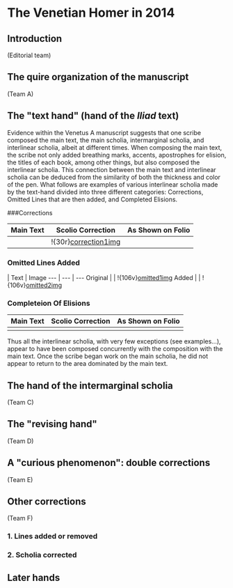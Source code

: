 # The Venetian Homer in 2014 #

## Introduction

(Editorial team)

## The quire organization of the manuscript ##

(Team A)

## The "text hand" (hand of the *Iliad* text) ##

Evidence within the Venetus A manuscript suggests that one scribe composed the main text, the main scholia, intermarginal scholia, and interlinear scholia, albeit at different times. When composing the main text, the scribe not only added breathing marks, accents, apostrophes for elision, the titles of each book, among other things, but also composed the interlinear scholia. This connection between the main text and interlinear scholia can be deduced from the similarity of both the thickness and color of the pen. What follows are examples of various interlinear scholia made by the text-hand divided into three different categories: Corrections, Omitted Lines that are then added, and Completed Elisions. 

###Corrections

Main Text | Scolio Correction | As Shown on Folio
--- | --- | ---
 |  | !{30r}[correction1img]

[correction1img]: urn:cite:hmt:vaimg.VA030RN-0031@0.1632,0.4303,0.0302,0.0235

### Omitted Lines Added

 | Text | Image
--- | --- | ---
Original |  | !{106v}[omitted1img]
Added |  | !{106v}[omitted2img]



[omitted1img]: urn:cite:hmt:vaimg.VA106VN-0609@0.4064,0.8074,0.4194,0.0211
[omitted2img]: urn:cite:hmt:vaimg.VA106VN-0609@0.4414,0.5508,0.4735,0.0241

### Completeion Of Elisions

Main Text | Scolio Correction | As Shown on Folio
--- | --- | ---
 | | |

Thus all the interlinear scholia, with very few exceptions (see examples...), appear to have been composed concurrently with the composition with the main text. Once the scribe began work on the main scholia, he did not appear to return to the area dominated by the main text.

## The hand of the intermarginal scholia ##


(Team C)


## The "revising hand" ##

(Team D)


## A "curious phenomenon":  double corrections ##


(Team E)


## Other corrections ##

(Team F)

### 1. Lines added or removed ###

### 2. Scholia corrected ###


## Later hands ##





